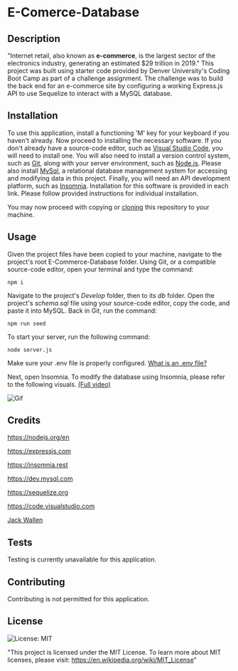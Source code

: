 # E-Comerce-Database

## Description

"Internet retail, also known as **e-commerce**, is the largest sector of the electronics industry, generating an estimated $29 trillion in 2019." This project was built using starter code provided by Denver University's Coding Boot Camp as part of a challenge assignment. The challenge was to build the back end for an e-commerce site by configuring a working Express.js API to use Sequelize to interact with a MySQL database.

## Installation

To use this application, install a functioning 'M' key for your keyboard if you haven't already. Now proceed to installing the necessary software. If you don't already have a source-code editor, such as [Visual Studio Code](https://code.visualstudio.com), you will need to install one. You will also need to install a version control system, such as [Git](https://git-scm.com), along with your server environment, such as [Node.js](https://nodejs.org/en). Please also install [MySql](https://dev.mysql.com/downloads/mysql), a relational database management system for accessing and modifying data in this project. Finally, you will need an API development platform, such as [Insomnia](https://insomnia.rest). Installation for this software is provided in each link. Please follow provided instructions for individual installation.

You may now proceed with copying or [cloning](https://docs.github.com/en/repositories/creating-and-managing-repositories/cloning-a-repository) this repository to your machine.

## Usage

Given the project files have been copied to your machine, navigate to the project's root E-Commerce-Database folder. Using Git, or a compatible source-code editor, open your terminal and type the command:

`npm i`

Navigate to the project's _Develop_ folder, then to its _db_ folder. Open the project's _schema.sql_ file using your source-code editor, copy the code, and paste it into MySQL. Back in Git, run the command:

`npm run seed`

To start your server, run the following command:

`node server.js`

Make sure your .env file is properly configured. [What is an .env file?](https://thenewstack.io/what-is-the-docker-env-file-and-how-do-you-use-it/)

Next, open Insomnia. To modify the database using Insomnia, please refer to the following visuals. [(Full video)](https://drive.google.com/file/d/1cJdnz7nfvXlLUB-HVfD5uceNwtda5YbJ/view?usp=sharing)

![Gif](./assets/walkthrough-gif.gif)

## Credits

https://nodejs.org/en

https://expressjs.com

https://insomnia.rest

https://dev.mysql.com

https://sequelize.org

https://code.visualstudio.com

[Jack Wallen](https://thenewstack.io/what-is-the-docker-env-file-and-how-do-you-use-it/)

## Tests

Testing is currently unavailable for this application.

## Contributing

Contributing is not permitted for this application.

## License

![License: MIT](https://img.shields.io/badge/License-MIT-red.svg)

"This project is licensed under the MIT License. To learn more about MIT licenses, please visit: https://en.wikipedia.org/wiki/MIT_License"
